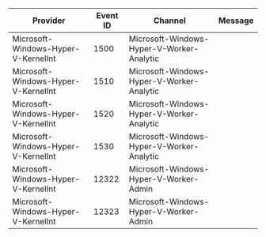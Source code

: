 Provider                             |  Event ID  |  Channel                                    |  Message
-------------------------------------|------------|---------------------------------------------|---------
Microsoft-Windows-Hyper-V-KernelInt  |  1500      |  Microsoft-Windows-Hyper-V-Worker-Analytic  |
Microsoft-Windows-Hyper-V-KernelInt  |  1510      |  Microsoft-Windows-Hyper-V-Worker-Analytic  |
Microsoft-Windows-Hyper-V-KernelInt  |  1520      |  Microsoft-Windows-Hyper-V-Worker-Analytic  |
Microsoft-Windows-Hyper-V-KernelInt  |  1530      |  Microsoft-Windows-Hyper-V-Worker-Analytic  |
Microsoft-Windows-Hyper-V-KernelInt  |  12322     |  Microsoft-Windows-Hyper-V-Worker-Admin     |
Microsoft-Windows-Hyper-V-KernelInt  |  12323     |  Microsoft-Windows-Hyper-V-Worker-Admin     |